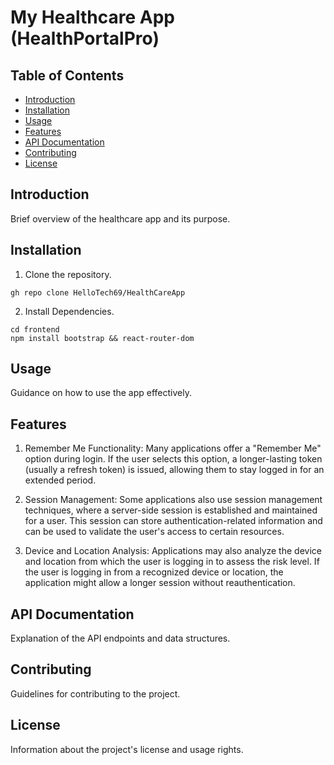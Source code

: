 # My Healthcare App (HealthPortalPro)

## Table of Contents
- [Introduction](#introduction)
- [Installation](#installation)
- [Usage](#usage)
- [Features](#features)
- [API Documentation](#api-documentation)
- [Contributing](#contributing)
- [License](#license)

## Introduction
Brief overview of the healthcare app and its purpose.

## Installation
1. Clone the repository.
```
gh repo clone HelloTech69/HealthCareApp
```
2. Install Dependencies.
```
cd frontend
npm install bootstrap && react-router-dom
```


## Usage
Guidance on how to use the app effectively.

## Features
1. Remember Me Functionality: Many applications offer a "Remember Me" option during login. If the user selects this option, a longer-lasting token (usually a refresh token) is issued, allowing them to stay logged in for an extended period.

2. Session Management: Some applications also use session management techniques, where a server-side session is established and maintained for a user. This session can store authentication-related information and can be used to validate the user's access to certain resources.

3. Device and Location Analysis: Applications may also analyze the device and location from which the user is logging in to assess the risk level. If the user is logging in from a recognized device or location, the application might allow a longer session without reauthentication.

## API Documentation
Explanation of the API endpoints and data structures.

## Contributing
Guidelines for contributing to the project.

## License
Information about the project's license and usage rights.
